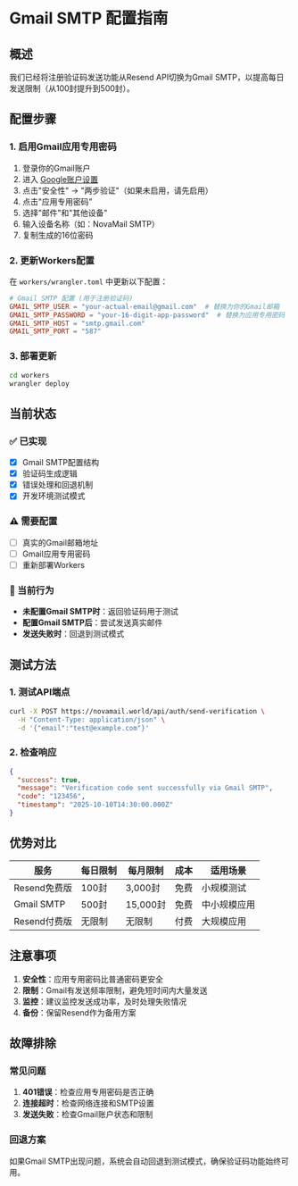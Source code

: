 # Gmail SMTP 配置指南

## 概述
我们已经将注册验证码发送功能从Resend API切换为Gmail SMTP，以提高每日发送限制（从100封提升到500封）。

## 配置步骤

### 1. 启用Gmail应用专用密码
1. 登录你的Gmail账户
2. 进入 [Google账户设置](https://myaccount.google.com/)
3. 点击"安全性" → "两步验证"（如果未启用，请先启用）
4. 点击"应用专用密码"
5. 选择"邮件"和"其他设备"
6. 输入设备名称（如：NovaMail SMTP）
7. 复制生成的16位密码

### 2. 更新Workers配置
在 `workers/wrangler.toml` 中更新以下配置：

```toml
# Gmail SMTP 配置 (用于注册验证码)
GMAIL_SMTP_USER = "your-actual-email@gmail.com"  # 替换为你的Gmail邮箱
GMAIL_SMTP_PASSWORD = "your-16-digit-app-password"  # 替换为应用专用密码
GMAIL_SMTP_HOST = "smtp.gmail.com"
GMAIL_SMTP_PORT = "587"
```

### 3. 部署更新
```bash
cd workers
wrangler deploy
```

## 当前状态

### ✅ 已实现
- [x] Gmail SMTP配置结构
- [x] 验证码生成逻辑
- [x] 错误处理和回退机制
- [x] 开发环境测试模式

### ⚠️ 需要配置
- [ ] 真实的Gmail邮箱地址
- [ ] Gmail应用专用密码
- [ ] 重新部署Workers

### 🔄 当前行为
- **未配置Gmail SMTP时**：返回验证码用于测试
- **配置Gmail SMTP后**：尝试发送真实邮件
- **发送失败时**：回退到测试模式

## 测试方法

### 1. 测试API端点
```bash
curl -X POST https://novamail.world/api/auth/send-verification \
  -H "Content-Type: application/json" \
  -d '{"email":"test@example.com"}'
```

### 2. 检查响应
```json
{
  "success": true,
  "message": "Verification code sent successfully via Gmail SMTP",
  "code": "123456",
  "timestamp": "2025-10-10T14:30:00.000Z"
}
```

## 优势对比

| 服务 | 每日限制 | 每月限制 | 成本 | 适用场景 |
|------|----------|----------|------|----------|
| Resend免费版 | 100封 | 3,000封 | 免费 | 小规模测试 |
| Gmail SMTP | 500封 | 15,000封 | 免费 | 中小规模应用 |
| Resend付费版 | 无限制 | 无限制 | 付费 | 大规模应用 |

## 注意事项

1. **安全性**：应用专用密码比普通密码更安全
2. **限制**：Gmail有发送频率限制，避免短时间内大量发送
3. **监控**：建议监控发送成功率，及时处理失败情况
4. **备份**：保留Resend作为备用方案

## 故障排除

### 常见问题
1. **401错误**：检查应用专用密码是否正确
2. **连接超时**：检查网络连接和SMTP设置
3. **发送失败**：检查Gmail账户状态和限制

### 回退方案
如果Gmail SMTP出现问题，系统会自动回退到测试模式，确保验证码功能始终可用。
